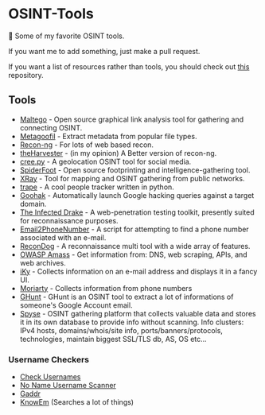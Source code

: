 # OSINT-Tools
:eyes: Some of my favorite OSINT tools.
 
If you want me to add something, just make a pull request.

If you want a list of resources rather than tools, you should check out [this](https://github.com/gekoold/osint-tools) repository.

## Tools
 - [Maltego](https://www.paterva.com/web7/) - Open source graphical link analysis tool for gathering and connecting OSINT.
 - [Metagoofil](https://github.com/kurobeats/metagoofil) - Extract metadata from popular file types.
 - [Recon-ng](https://github.com/lanmaster53/recon-ng) - For lots of web based recon.
 - [theHarvester](https://github.com/laramies/theHarvester) - (in my opinion) A Better version of recon-ng.
 - [cree.py](http://www.geocreepy.com/) - A geolocation OSINT tool for social media.
 - [SpiderFoot](http://www.spiderfoot.net/) - Open source footprinting and intelligence-gathering tool.
 - [XRay](https://github.com/evilsocket/xray) - Tool for mapping and OSINT gathering from public networks.
 - [trape](https://github.com/boxug/trape) - A cool people tracker written in python.
 - [Goohak](https://github.com/1N3/Goohak) - Automatically launch Google hacking queries against a target domain.
 - [The Infected Drake](https://github.com/0xInfection/TIDoS-Framework) - A web-penetration testing toolkit, presently suited for reconnaissance purposes.
 - [Email2PhoneNumber](https://github.com/martinvigo/email2phonenumber) - A script for attempting to find a phone number associated with an e-mail.
 - [ReconDog](https://github.com/s0md3v/ReconDog) - A reconnaissance multi tool with a wide array of features.
 - [OWASP Amass](https://github.com/OWASP/Amass) - Get information from: DNS, web scraping, APIs, and web archives.
 - [iKy](https://github.com/kennbroorg/iKy) - Collects information on an e-mail address and displays it in a fancy UI.
 - [Moriarty](https://github.com/AzizKpln/Moriarty-Project) - Collects information from phone numbers
 - [GHunt](https://github.com/mxrch/GHunt) - GHunt is an OSINT tool to extract a lot of informations of someone's Google Account email.
 - [Spyse](https://spyse.com/) - OSINT gathering platform that collects valuable data and stores it in its own database to provide info without scanning. Info clusters: IPv4 hosts, domains/whois/site info, ports/banners/protocols, technologies, maintain biggest SSL/TLS db, AS, OS etc...
### Username Checkers
 - [Check Usernames](http://checkusernames.com/)
 - [No Name Username Scanner](https://inteltechniques.com/osint/menu.user.html)
 - [Gaddr](https://gaddr.me/)
 - [KnowEm](https://knowem.com/) (Searches a lot of things)
